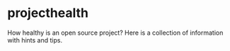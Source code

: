 # projecthealth
How healthy is an open source project? Here is a collection of information with hints and tips.
